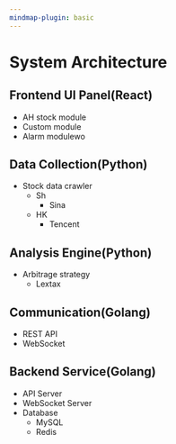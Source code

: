 ```yaml
---
mindmap-plugin: basic
---
```

# System Architecture

## Frontend UI Panel(React)

- AH stock module
- Custom module
- Alarm modulewo

## Data Collection(Python)

- Stock data crawler
  - Sh
    - Sina
  - HK
    - Tencent

## Analysis Engine(Python)

- Arbitrage strategy
  - Lextax

## Communication(Golang)

- REST API
- WebSocket

## Backend Service(Golang)

- API Server
- WebSocket Server
- Database
  - MySQL
  - Redis
